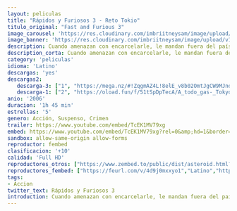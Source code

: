 ```yaml
---
layout: peliculas
title: "Rápidos y Furiosos 3 - Reto Tokio"
titulo_original: "Fast and Furious 3"
image_carousel: 'https://res.cloudinary.com/imbriitneysam/image/upload/v1544051308/reto-poster-min.jpg'
image_banner: 'https://res.cloudinary.com/imbriitneysam/image/upload/v1544051308/reto-banner-min.jpg'
description: Cuando amenazan con encarcelarle, le mandan fuera del país a pasar una temporada con su tío, un militar destinado en Japón, que vive en un diminuto piso en un barrio barato de Tokio. En el país donde nacieron la mayoría de los coches modificados, las simples carreras en la calle principal han sido sustituidas por el último reto automovilístico que desafía la gravedad, las carreras de “drift” (arrastre), una peligrosa mezcla de velocidad en pistas con curvas muy cerradas y en zigzag.
description_corta: Cuando amenazan con encarcelarle, le mandan fuera del país a pasar una temporada con su tío, un militar destinado en Japón, que vive en un diminuto piso en un barrio barato de Tokio. En el país donde nacieron la mayoría de los coches..
category: 'peliculas'
idioma: 'Latino'
descargas: 'yes'
descargas2:
   descarga-3: ["1", "https://mega.nz/#!ZqgmAZ4L!8elE_v8b02OmtJgCW9MJnd2yQ-dOl8ZSzaEZoYjBcdc", "https://www.google.com/s2/favicons?domain=mega.nz","Mega","https://res.cloudinary.com/imbriitneysam/image/upload/v1541473684/mexico.png", "Latino", "Full HD"]
   descarga-1: ["2", "https://oload.fun/f/51tSpDpTecA/A_todo_gas-_Tokyo_Race.MP4.mp4", "https://www.google.com/s2/favicons?domain=openload.co","OpenLoad","https://res.cloudinary.com/imbriitneysam/image/upload/v1541473684/mexico.png", "Latino", "Full HD"]
anio: '2006'
duracion: '1h 45 min'
estrellas: '5'
genero: Acción, Suspenso, Crimen
trailer: https://www.youtube.com/embed/TcEK1MV79xg
embed: https://www.youtube.com/embed/TcEK1MV79xg?rel=0&amp;hd=1&border=0&wmode=opaque&enablejsapi=1&modestbranding=1&controls=1&showinfo=1
sandbox: allow-same-origin allow-forms
reproductor: fembed
clasificacion: '+10'
calidad: 'Full HD'
reproductores_otros: ["https://www.zembed.to/public/dist/asteroid.html?id=b1891a60865d3a4f4156f9d4f636b4cf&title=The%20Fast%20and%20the%20Furious:%20Tokyo%20Drift","Latino","https://gdriveplayer.me/embed2.php?link=BPSSIc7gCd%252FJXhHnV3V%252BLA5umTTLRgvXice9Y8wEKnPICM9sE4rol6oh2VXlbzDuyGsxU5Th38nIcvyn9SVepAgZZsl7BQ6ent%252BouKVmKoj9eQMg2UiTg4Q04GG5NTeQGviN8r1RL%252FQ2X%252FSkROmugJvUl6oq9HupCnDtWjX9Y2syOjD298Ov7cqAYH7Isv%252BKk%253D","Latino","https://gdriveplayer.me/embed2.php?link=MQ2hei4P2aQ3O9Ey0QHlfAI1dxUnZTEB24idPYNmJ0W%252FMtwtYpiji%252FtfhKotN4IVzxMt8Ao679uIpqrHks15FvY7fy9x49FfEU9IMTLPQMh%252BDLHXSGxsXzVZexAdjACtQdKgQjyPGPGxbHEJJeGFSnNve0QbY7vLG26JGrK8JJ3FTfvKYqq0hq0c5LnBzke%252FyL8k1d%252B5f0WYpo6bB71tdt","Latino","https://api.cuevana3.io/stream/index.php?file=ek5lbm9xYWNrS0xYMTZLa2xNbkdvY3ZTb3BtZng4TGp6ZFpobGFMUGtOelcwcUZmbWRIVzRkakVuS0JnbEplcG1KUnNZSlRTMGViVTBxZGdsdEhPb3R5cWw2bXJ6dGlubVpxQVlLRFNsUT09","Latino","https://mstream.website/o1ursub2uq23","Latino"]
reproductores_fembed: ["https://feurl.com/v/4d9j0mxxyo1","Latino","https://feurl.com/v/80ve7k4z79j","Latino","https://feurl.com/v/dkwj4sxxyywewne","Latino"]
tags:
- Accion
twitter_text: Rápidos y Furiosos 3
introduction: Cuando amenazan con encarcelarle, le mandan fuera del país a pasar una temporada con su tío, un militar destinado en Japón, que vive en un diminuto piso en un barrio barato de Tokio. En el país donde nacieron la mayoría de los coches
---
```












